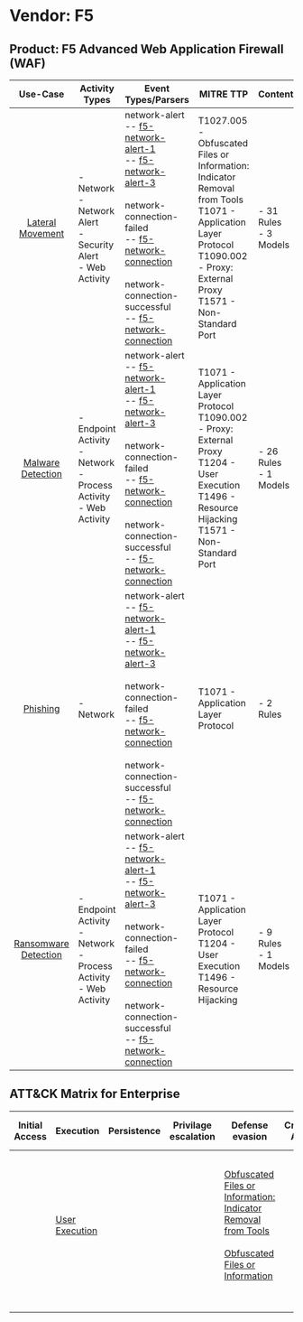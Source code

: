 Vendor: F5
==========
Product: F5 Advanced Web Application Firewall (WAF)
---------------------------------------------------
|                              Use-Case                               | Activity Types                                                           | Event Types/Parsers                                                                                                                                                                                                                                                                                                                                                                                                    | MITRE TTP                                                                                                                                                                             | Content                    |
|:-------------------------------------------------------------------:| ------------------------------------------------------------------------ | ---------------------------------------------------------------------------------------------------------------------------------------------------------------------------------------------------------------------------------------------------------------------------------------------------------------------------------------------------------------------------------------------------------------------- | ------------------------------------------------------------------------------------------------------------------------------------------------------------------------------------- | -------------------------- |
|     [Lateral Movement](../UseCases/usecase_lateral_movement.md)     | - Network<br>- Network Alert<br>- Security Alert<br>- Web Activity       |  network-alert<br> -- [f5-network-alert-1](../Parsers/parserContent_f5-network-alert-1.md)<br> -- [f5-network-alert-3](../Parsers/parserContent_f5-network-alert-3.md)<br><br> network-connection-failed<br> -- [f5-network-connection](../Parsers/parserContent_f5-network-connection.md)<br><br> network-connection-successful<br> -- [f5-network-connection](../Parsers/parserContent_f5-network-connection.md)<br> | T1027.005 - Obfuscated Files or Information: Indicator Removal from Tools<br>T1071 - Application Layer Protocol<br>T1090.002 - Proxy: External Proxy<br>T1571 - Non-Standard Port<br> |  - 31 Rules<br> - 3 Models |
|    [Malware Detection](../UseCases/usecase_malware_detection.md)    | - Endpoint Activity<br>- Network<br>- Process Activity<br>- Web Activity |  network-alert<br> -- [f5-network-alert-1](../Parsers/parserContent_f5-network-alert-1.md)<br> -- [f5-network-alert-3](../Parsers/parserContent_f5-network-alert-3.md)<br><br> network-connection-failed<br> -- [f5-network-connection](../Parsers/parserContent_f5-network-connection.md)<br><br> network-connection-successful<br> -- [f5-network-connection](../Parsers/parserContent_f5-network-connection.md)<br> | T1071 - Application Layer Protocol<br>T1090.002 - Proxy: External Proxy<br>T1204 - User Execution<br>T1496 - Resource Hijacking<br>T1571 - Non-Standard Port<br>                      |  - 26 Rules<br> - 1 Models |
|             [Phishing](../UseCases/usecase_phishing.md)             | - Network                                                                |  network-alert<br> -- [f5-network-alert-1](../Parsers/parserContent_f5-network-alert-1.md)<br> -- [f5-network-alert-3](../Parsers/parserContent_f5-network-alert-3.md)<br><br> network-connection-failed<br> -- [f5-network-connection](../Parsers/parserContent_f5-network-connection.md)<br><br> network-connection-successful<br> -- [f5-network-connection](../Parsers/parserContent_f5-network-connection.md)<br> | T1071 - Application Layer Protocol<br>                                                                                                                                                |  - 2 Rules<br>             |
| [Ransomware Detection](../UseCases/usecase_ransomware_detection.md) | - Endpoint Activity<br>- Network<br>- Process Activity<br>- Web Activity |  network-alert<br> -- [f5-network-alert-1](../Parsers/parserContent_f5-network-alert-1.md)<br> -- [f5-network-alert-3](../Parsers/parserContent_f5-network-alert-3.md)<br><br> network-connection-failed<br> -- [f5-network-connection](../Parsers/parserContent_f5-network-connection.md)<br><br> network-connection-successful<br> -- [f5-network-connection](../Parsers/parserContent_f5-network-connection.md)<br> | T1071 - Application Layer Protocol<br>T1204 - User Execution<br>T1496 - Resource Hijacking<br>                                                                                        |  - 9 Rules<br> - 1 Models  |

ATT&CK Matrix for Enterprise
----------------------------
| Initial Access | Execution                                                           | Persistence | Privilage escalation | Defense evasion                                                                                                                                                                                            | Credential Access | Discovery | Lateral Movement | Collection | Command and Control                                                                                                                                                                                                                                                                           | Exfiltration | Impact                                                                  |
| -------------- | ------------------------------------------------------------------- | ----------- | -------------------- | ---------------------------------------------------------------------------------------------------------------------------------------------------------------------------------------------------------- | ----------------- | --------- | ---------------- | ---------- | --------------------------------------------------------------------------------------------------------------------------------------------------------------------------------------------------------------------------------------------------------------------------------------------- | ------------ | ----------------------------------------------------------------------- |
|                | [User Execution](https://attack.mitre.org/techniques/T1204)<br><br> |             |                      | [Obfuscated Files or Information: Indicator Removal from Tools](https://attack.mitre.org/techniques/T1027/005)<br><br>[Obfuscated Files or Information](https://attack.mitre.org/techniques/T1027)<br><br> |                   |           |                  |            | [Non-Standard Port](https://attack.mitre.org/techniques/T1571)<br><br>[Proxy: External Proxy](https://attack.mitre.org/techniques/T1090/002)<br><br>[Application Layer Protocol](https://attack.mitre.org/techniques/T1071)<br><br>[Proxy](https://attack.mitre.org/techniques/T1090)<br><br> |              | [Resource Hijacking](https://attack.mitre.org/techniques/T1496)<br><br> |